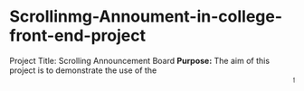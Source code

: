 # Scrollinmg-Annoument-in-college-front-end-project
Project Title: Scrolling Announcement Board
**Purpose:**
The aim of this project is to demonstrate the use of the <marquee> tag to create moving text on a webpage, which can be used to highlight important announcements in an eye-catching manner.
**Features:**
Scrolls announcements smoothly across the screen.
Styled with basic CSS for a clean and readable interface.
Useful for showcasing urgent updates, events, or deadlines.
Suitable for college websites, school dashboards, or static portals.
**Technologies Used:**
HTML5 – Structure of the webpage.
CSS3 – Styling of the header and announcement section.
Marquee Tag – To create scrolling text effects.
